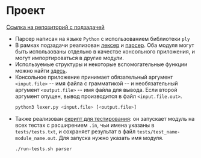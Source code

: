 # Проект

[Ссылка на репозиторий с подзадачей](https://github.com/jegorpopow/EBNF/tree/parser)

* Парсер написан на языке `Python` с использованием библиотеки `ply`
* В рамках подзадачи реализован [лексер](https://github.com/jegorpopow/EBNF/blob/parser/lexer.py) и [парсер](https://github.com/jegorpopow/EBNF/blob/parser/parser.py). Оба модуля могут быть использованы отдельно в качестве консольного приложения, и могут импортироваться в другие модули.
* Используемые структуры и некоторые вспомогательные функции можно найти [здесь](https://github.com/jegorpopow/EBNF/blob/parser/EBNF.py).
* Консольное приложение принимает обязательный аргумент `<input.file>` -- имя файла с грамматикой -- и необязательный аргумент `<output.file>` -- имя файла для вывода. Если второй аргумент опущен, вывод производится в файл `<input.file.out>`.
    ```bash
    python3 lexer.py <input.file> [<output.file>]
    ```
* Также реализован [скрипт для тестирования](https://github.com/jegorpopow/EBNF/blob/parser/parser.py): он запускает модуль на всех тестах с расширением `.in`, чьи имена указаны в `tests/tests.txt`, и сохраняет результат в файл `tests/test_name-module_name.out`. Для запуска нужно указать имя модуля.
    ```bash
    ./run-tests.sh parser
    ```

